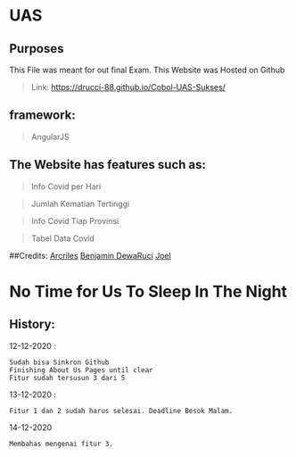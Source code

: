 # UAS
## Purposes
This File was meant for out final Exam.
This Website was Hosted on Github
> Link: https://drucci-88.github.io/Cobol-UAS-Sukses/

## framework:
> AngularJS

## The Website has features such as:
> Info Covid per Hari

> Jumlah Kematian Tertinggi

> Info Covid Tiap Provinsi

> Tabel Data Covid

##Credits:
[Arcriles](https://github.com/arcriles)
[Benjamin ](https://github.com/zeonplamo)
[DewaRuci](https://github.com/DRucci-88)
[Joel](https://github.com/joelalerga)

# No Time for Us To Sleep In The Night


## History:

12-12-2020 : 

	Sudah bisa Sinkron Github
	Finishing About Us Pages until clear
	Fitur sudah tersusun 3 dari 5

13-12-2020 : 

	Fitur 1 dan 2 sudah harus selesai. Deadline Besok Malam.
	
14-12-2020

	Membahas mengenai fitur 3.
